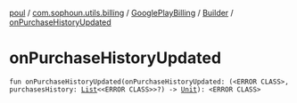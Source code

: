 [poul](../../../index.md) / [com.sophoun.utils.billing](../../index.md) / [GooglePlayBilling](../index.md) / [Builder](index.md) / [onPurchaseHistoryUpdated](./on-purchase-history-updated.md)

# onPurchaseHistoryUpdated

`fun onPurchaseHistoryUpdated(onPurchaseHistoryUpdated: (<ERROR CLASS>, purchasesHistory: `[`List`](https://kotlinlang.org/api/latest/jvm/stdlib/kotlin.collections/-list/index.html)`<<ERROR CLASS>>?) -> `[`Unit`](https://kotlinlang.org/api/latest/jvm/stdlib/kotlin/-unit/index.html)`): <ERROR CLASS>`